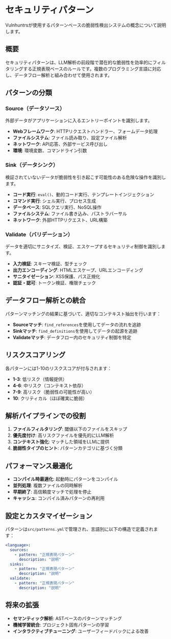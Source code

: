 # セキュリティパターン

Vulnhuntrsが使用するパターンベースの脆弱性検出システムの概念について説明します。

## 概要

セキュリティパターンは、LLM解析の前段階で潜在的な脆弱性を効率的にフィルタリングする正規表現ベースのルールです。複数のプログラミング言語に対応し、データフロー解析と組み合わせて使用されます。

## パターンの分類

### Source（データソース）
外部データがアプリケーションに入るエントリーポイントを識別します。

- **Webフレームワーク**: HTTPリクエストハンドラー、フォームデータ処理
- **ファイルシステム**: ファイル読み取り、設定ファイル解析
- **ネットワーク**: API応答、外部サービス呼び出し
- **環境**: 環境変数、コマンドライン引数

### Sink（データシンク）
検証されていないデータが脆弱性を引き起こす可能性のある危険な操作を識別します。

- **コード実行**: `eval()`、動的コード実行、テンプレートインジェクション
- **コマンド実行**: シェル実行、プロセス生成
- **データベース**: SQLクエリ実行、NoSQL操作
- **ファイルシステム**: ファイル書き込み、パストラバーサル
- **ネットワーク**: 外部HTTPリクエスト、URL構築

### Validate（バリデーション）
データを適切にサニタイズ、検証、エスケープするセキュリティ制御を識別します。

- **入力検証**: スキーマ検証、型チェック
- **出力エンコーディング**: HTMLエスケープ、URLエンコーディング
- **サニタイゼーション**: XSS保護、パス正規化
- **認証・認可**: トークン検証、権限チェック

## データフロー解析との統合

パターンマッチングの結果に基づいて、適切なコンテキスト抽出を行います：

- **Sourceマッチ**: `find_references`を使用してデータの流れを追跡
- **Sinkマッチ**: `find_definitions`を使用してデータの起源を追跡
- **Validateマッチ**: データフロー内のセキュリティ制御を特定

## リスクスコアリング

各パターンには1-10のリスクスコアが付与されます：

- **1-3**: 低リスク（情報提供）
- **4-6**: 中リスク（コンテキスト依存）
- **7-9**: 高リスク（脆弱性の可能性が高い）
- **10**: クリティカル（ほぼ確実に脆弱）

## 解析パイプラインでの役割

1. **ファイルフィルタリング**: 閾値以下のファイルをスキップ
2. **優先度付け**: 高リスクファイルを優先的にLLM解析
3. **コンテキスト強化**: マッチした領域をLLMに提供
4. **脆弱性タイプのヒント**: パターンカテゴリに基づく分類

## パフォーマンス最適化

- **コンパイル時最適化**: 起動時にパターンをコンパイル
- **並列処理**: 複数ファイルの同時解析
- **早期終了**: 高信頼度マッチで処理を停止
- **キャッシュ**: コンパイル済みパターンの再利用

## 設定とカスタマイゼーション

パターンは`src/patterns.yml`で管理され、言語別に以下の構造で定義されます：

```yaml
<language>:
  sources:
    - pattern: "正規表現パターン"
      description: "説明"
  sinks:
    - pattern: "正規表現パターン"
      description: "説明"
  validate:
    - pattern: "正規表現パターン"
      description: "説明"
```

## 将来の拡張

- **セマンティック解析**: ASTベースのパターンマッチング
- **機械学習統合**: プロジェクト固有パターンの学習
- **インタラクティブチューニング**: ユーザーフィードバックによる改善
